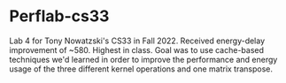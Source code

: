 # Perflab-cs33
Lab 4 for Tony Nowatzski's CS33 in Fall 2022. Received energy-delay improvement of ~580. Highest in class. Goal was to use cache-based techniques we'd learned in order to improve the performance and energy usage of the three different kernel operations and one matrix transpose.

